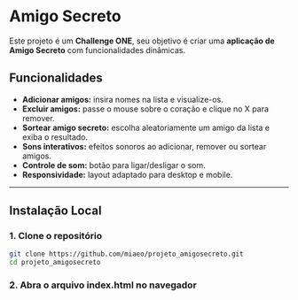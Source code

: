 # Amigo Secreto
Este projeto é um **Challenge ONE**, seu objetivo é criar uma **aplicação de Amigo Secreto** com funcionalidades dinâmicas. 

## Funcionalidades

- **Adicionar amigos:** insira nomes na lista e visualize-os.  
- **Excluir amigos:** passe o mouse sobre o coração e clique no X para remover.  
- **Sortear amigo secreto:** escolha aleatoriamente um amigo da lista e exiba o resultado.  
- **Sons interativos:** efeitos sonoros ao adicionar, remover ou sortear amigos.  
- **Controle de som:** botão para ligar/desligar o som.  
- **Responsividade:** layout adaptado para desktop e mobile.  

---

## Instalação Local

### 1. Clone o repositório

```bash
git clone https://github.com/miaeo/projeto_amigosecreto.git
cd projeto_amigosecreto
```

### 2. Abra o arquivo index.html no navegador
